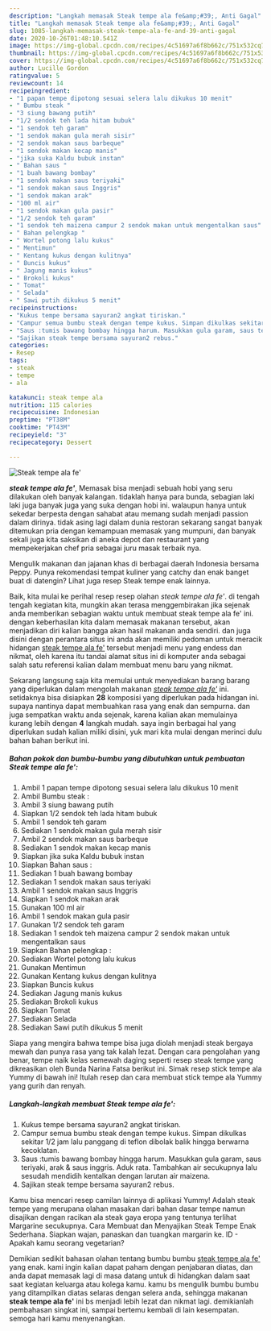 ```yaml
---
description: "Langkah memasak Steak tempe ala fe&amp;#39;, Anti Gagal"
title: "Langkah memasak Steak tempe ala fe&amp;#39;, Anti Gagal"
slug: 1085-langkah-memasak-steak-tempe-ala-fe-and-39-anti-gagal
date: 2020-10-26T01:48:10.541Z
image: https://img-global.cpcdn.com/recipes/4c51697a6f8b662c/751x532cq70/steak-tempe-ala-fe-foto-resep-utama.jpg
thumbnail: https://img-global.cpcdn.com/recipes/4c51697a6f8b662c/751x532cq70/steak-tempe-ala-fe-foto-resep-utama.jpg
cover: https://img-global.cpcdn.com/recipes/4c51697a6f8b662c/751x532cq70/steak-tempe-ala-fe-foto-resep-utama.jpg
author: Lucille Gordon
ratingvalue: 5
reviewcount: 14
recipeingredient:
- "1 papan tempe dipotong sesuai selera lalu dikukus 10 menit"
- " Bumbu steak "
- "3 siung bawang putih"
- "1/2 sendok teh lada hitam bubuk"
- "1 sendok teh garam"
- "1 sendok makan gula merah sisir"
- "2 sendok makan saus barbeque"
- "1 sendok makan kecap manis"
- "jika suka Kaldu bubuk instan"
- " Bahan saus "
- "1 buah bawang bombay"
- "1 sendok makan saus teriyaki"
- "1 sendok makan saus Inggris"
- "1 sendok makan arak"
- "100 ml air"
- "1 sendok makan gula pasir"
- "1/2 sendok teh garam"
- "1 sendok teh maizena campur 2 sendok makan untuk mengentalkan saus"
- " Bahan pelengkap "
- " Wortel potong lalu kukus"
- " Mentimun"
- " Kentang kukus dengan kulitnya"
- " Buncis kukus"
- " Jagung manis kukus"
- " Brokoli kukus"
- " Tomat"
- " Selada"
- " Sawi putih dikukus 5 menit"
recipeinstructions:
- "Kukus tempe bersama sayuran2 angkat tiriskan."
- "Campur semua bumbu steak dengan tempe kukus. Simpan dikulkas sekitar 1/2 jam lalu panggang di teflon dibolak balik hingga berwarna kecoklatan."
- "Saus :tumis bawang bombay hingga harum. Masukkan gula garam, saus teriyaki, arak &amp; saus inggris. Aduk rata. Tambahkan air secukupnya lalu sesudah mendidih kentalkan dengan larutan air maizena."
- "Sajikan steak tempe bersama sayuran2 rebus."
categories:
- Resep
tags:
- steak
- tempe
- ala

katakunci: steak tempe ala 
nutrition: 115 calories
recipecuisine: Indonesian
preptime: "PT38M"
cooktime: "PT43M"
recipeyield: "3"
recipecategory: Dessert

---
```



![Steak tempe ala fe&#39;](https://img-global.cpcdn.com/recipes/4c51697a6f8b662c/751x532cq70/steak-tempe-ala-fe-foto-resep-utama.jpg)

<b><i>steak tempe ala fe&#39;</i></b>, Memasak bisa menjadi sebuah hobi yang seru dilakukan oleh banyak kalangan. tidaklah hanya para bunda, sebagian laki laki juga banyak juga yang suka dengan hobi ini. walaupun hanya untuk sekedar berpesta dengan sahabat atau memang sudah menjadi passion dalam dirinya. tidak asing lagi dalam dunia restoran sekarang sangat banyak ditemukan pria dengan kemampuan memasak yang mumpuni, dan banyak sekali juga kita saksikan di aneka depot dan restaurant yang mempekerjakan chef pria sebagai juru masak terbaik nya.

Mengulik makanan dan jajanan khas di berbagai daerah Indonesia bersama Peppy. Punya rekomendasi tempat kuliner yang catchy dan enak banget buat di datengin? Lihat juga resep Steak tempe enak lainnya.

Baik, kita mulai ke perihal resep resep olahan <i>steak tempe ala fe&#39;</i>. di tengah tengah kegiatan kita, mungkin akan terasa menggembirakan jika sejenak anda memberikan sebagian waktu untuk membuat steak tempe ala fe&#39; ini. dengan keberhasilan kita dalam memasak makanan tersebut, akan menjadikan diri kalian bangga akan hasil makanan anda sendiri. dan juga disini dengan perantara situs ini anda akan memiliki pedoman untuk meracik hidangan <u>steak tempe ala fe&#39;</u> tersebut menjadi menu yang endess dan nikmat, oleh karena itu tandai alamat situs ini di komputer anda sebagai salah satu referensi kalian dalam membuat menu baru yang nikmat.


Sekarang langsung saja kita memulai untuk menyediakan barang barang yang diperlukan dalam mengolah makanan <u><i>steak tempe ala fe&#39;</i></u> ini. setidaknya bisa disiapkan <b>28</b> komposisi yang diperlukan pada hidangan ini. supaya nantinya dapat membuahkan rasa yang enak dan sempurna. dan juga sempatkan waktu anda sejenak, karena kalian akan memulainya kurang lebih dengan <b>4</b> langkah mudah. saya ingin berbagai hal yang diperlukan sudah kalian miliki disini, yuk mari kita mulai dengan merinci dulu bahan bahan berikut ini.

<!--inarticleads1-->

##### Bahan pokok dan bumbu-bumbu yang dibutuhkan untuk pembuatan Steak tempe ala fe&#39;:

1. Ambil 1 papan tempe dipotong sesuai selera lalu dikukus 10 menit
1. Ambil  Bumbu steak :
1. Ambil 3 siung bawang putih
1. Siapkan 1/2 sendok teh lada hitam bubuk
1. Ambil 1 sendok teh garam
1. Sediakan 1 sendok makan gula merah sisir
1. Ambil 2 sendok makan saus barbeque
1. Sediakan 1 sendok makan kecap manis
1. Siapkan jika suka Kaldu bubuk instan
1. Siapkan  Bahan saus :
1. Sediakan 1 buah bawang bombay
1. Sediakan 1 sendok makan saus teriyaki
1. Ambil 1 sendok makan saus Inggris
1. Siapkan 1 sendok makan arak
1. Gunakan 100 ml air
1. Ambil 1 sendok makan gula pasir
1. Gunakan 1/2 sendok teh garam
1. Sediakan 1 sendok teh maizena campur 2 sendok makan untuk mengentalkan saus
1. Siapkan  Bahan pelengkap :
1. Sediakan  Wortel potong lalu kukus
1. Gunakan  Mentimun
1. Gunakan  Kentang kukus dengan kulitnya
1. Siapkan  Buncis kukus
1. Sediakan  Jagung manis kukus
1. Sediakan  Brokoli kukus
1. Siapkan  Tomat
1. Sediakan  Selada
1. Sediakan  Sawi putih dikukus 5 menit


Siapa yang mengira bahwa tempe bisa juga diolah menjadi steak bergaya mewah dan punya rasa yang tak kalah lezat. Dengan cara pengolahan yang benar, tempe naik kelas semewah daging seperti resep steak tempe yang dikreasikan oleh Bunda Narina Fatsa berikut ini. Simak resep stick tempe ala Yummy di bawah ini! Itulah resep dan cara membuat stick tempe ala Yummy yang gurih dan renyah. 

<!--inarticleads2-->

##### Langkah-langkah membuat Steak tempe ala fe&#39;:

1. Kukus tempe bersama sayuran2 angkat tiriskan.
1. Campur semua bumbu steak dengan tempe kukus. Simpan dikulkas sekitar 1/2 jam lalu panggang di teflon dibolak balik hingga berwarna kecoklatan.
1. Saus :tumis bawang bombay hingga harum. Masukkan gula garam, saus teriyaki, arak &amp; saus inggris. Aduk rata. Tambahkan air secukupnya lalu sesudah mendidih kentalkan dengan larutan air maizena.
1. Sajikan steak tempe bersama sayuran2 rebus.


Kamu bisa mencari resep camilan lainnya di aplikasi Yummy! Adalah steak tempe yang merupana olahan masakan dari bahan dasar tempe namun disajikan dengan racikan ala steak gaya eropa yang tentunya terlihat Margarine secukupnya. Cara Membuat dan Menyajikan Steak Tempe Enak Sederhana. Siapkan wajan, panaskan dan tuangkan margarin ke. ID - Apakah kamu seorang vegetarian? 

Demikian sedikit bahasan olahan tentang bumbu bumbu <u>steak tempe ala fe&#39;</u> yang enak. kami ingin kalian dapat paham dengan penjabaran diatas, dan anda dapat memasak lagi di masa datang untuk di hidangkan dalam saat saat kegiatan keluarga atau kolega kamu. kamu bs mengulik bumbu bumbu yang ditampilkan diatas selaras dengan selera anda, sehingga makanan <b>steak tempe ala fe&#39;</b> ini bs menjadi lebih lezat dan nikmat lagi. demikianlah pembahasan singkat ini, sampai bertemu kembali di lain kesempatan. semoga hari kamu menyenangkan.

